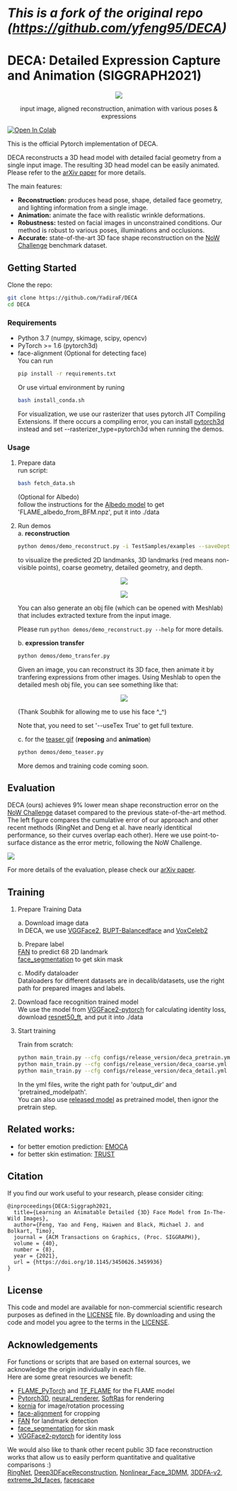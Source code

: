 # ***This is a fork of the original repo (https://github.com/yfeng95/DECA)***

# DECA: Detailed Expression Capture and Animation (SIGGRAPH2021)

<p align="center"> 
<img src="TestSamples/teaser/results/teaser.gif">
</p>
<p align="center">input image, aligned reconstruction, animation with various poses & expressions<p align="center">

[![Open In Colab](https://colab.research.google.com/assets/colab-badge.svg)](https://colab.research.google.com/github/YadiraF/DECA/blob/master/Detailed_Expression_Capture_and_Animation.ipynb?authuser=1)

This is the official Pytorch implementation of DECA. 

DECA reconstructs a 3D head model with detailed facial geometry from a single input image. The resulting 3D head model can be easily animated. Please refer to the [arXiv paper](https://arxiv.org/abs/2012.04012) for more details.

The main features:

* **Reconstruction:** produces head pose, shape, detailed face geometry, and lighting information from a single image.
* **Animation:** animate the face with realistic wrinkle deformations.
* **Robustness:** tested on facial images in unconstrained conditions.  Our method is robust to various poses, illuminations and occlusions. 
* **Accurate:** state-of-the-art 3D face shape reconstruction on the [NoW Challenge](https://ringnet.is.tue.mpg.de/challenge) benchmark dataset.
  
## Getting Started
Clone the repo:
  ```bash
  git clone https://github.com/YadiraF/DECA
  cd DECA
  ```  

### Requirements
* Python 3.7 (numpy, skimage, scipy, opencv)  
* PyTorch >= 1.6 (pytorch3d)  
* face-alignment (Optional for detecting face)  
  You can run 
  ```bash
  pip install -r requirements.txt
  ```
  Or use virtual environment by runing 
  ```bash
  bash install_conda.sh
  ```
  For visualization, we use our rasterizer that uses pytorch JIT Compiling Extensions. If there occurs a compiling error, you can install [pytorch3d](https://github.com/facebookresearch/pytorch3d/blob/master/INSTALL.md) instead and set --rasterizer_type=pytorch3d when running the demos.

### Usage
1. Prepare data   
    run script: 
    ```bash
    bash fetch_data.sh
    ```
    <!-- or manually download data form [FLAME 2020 model](https://flame.is.tue.mpg.de/download.php) and [DECA trained model](https://drive.google.com/file/d/1rp8kdyLPvErw2dTmqtjISRVvQLj6Yzje/view?usp=sharing), and put them in ./data  -->  
    (Optional for Albedo)   
    follow the instructions for the [Albedo model](https://github.com/TimoBolkart/BFM_to_FLAME) to get 'FLAME_albedo_from_BFM.npz', put it into ./data

2. Run demos  
    a. **reconstruction**  
    ```bash
    python demos/demo_reconstruct.py -i TestSamples/examples --saveDepth True --saveObj True
    ```   
    to visualize the predicted 2D landmanks, 3D landmarks (red means non-visible points), coarse geometry, detailed geometry, and depth.   
    <p align="center">   
    <img src="Doc/images/id04657-PPHljWCZ53c-000565_inputs_inputs_vis.jpg">
    </p>  
    <p align="center">   
    <img src="Doc/images/IMG_0392_inputs_vis.jpg">
    </p>  
    You can also generate an obj file (which can be opened with Meshlab) that includes extracted texture from the input image.  

    Please run `python demos/demo_reconstruct.py --help` for more details. 

    b. **expression transfer**   
    ```bash
    python demos/demo_transfer.py
    ```   
    Given an image, you can reconstruct its 3D face, then animate it by tranfering expressions from other images. 
    Using Meshlab to open the detailed mesh obj file, you can see something like that:
    <p align="center"> 
    <img src="Doc/images/soubhik.gif">
    </p>  
    (Thank Soubhik for allowing me to use his face ^_^)   
    
    Note that, you need to set '--useTex True' to get full texture.   

    c. for the [teaser gif](https://github.com/YadiraF/DECA/results/teaser.gif) (**reposing** and **animation**)
    ```bash
    python demos/demo_teaser.py 
    ``` 
    
    More demos and training code coming soon.

## Evaluation
DECA (ours) achieves 9% lower mean shape reconstruction error on the [NoW Challenge](https://ringnet.is.tue.mpg.de/challenge) dataset compared to the previous state-of-the-art method.  
The left figure compares the cumulative error of our approach and other recent methods (RingNet and Deng et al. have nearly identitical performance, so their curves overlap each other). Here we use point-to-surface distance as the error metric, following the NoW Challenge.  
<p align="left"> 
<img src="Doc/images/DECA_evaluation_github.png">
</p>

For more details of the evaluation, please check our [arXiv paper](https://arxiv.org/abs/2012.04012). 

## Training
1. Prepare Training Data

    a. Download image data  
    In DECA, we use [VGGFace2](https://arxiv.org/pdf/1710.08092.pdf), [BUPT-Balancedface](http://www.whdeng.cn/RFW/Trainingdataste.html) and [VoxCeleb2](https://www.robots.ox.ac.uk/~vgg/data/voxceleb/vox2.html)  

    b. Prepare label  
    [FAN](https://github.com/1adrianb/2D-and-3D-face-alignment) to predict 68 2D landmark  
    [face_segmentation](https://github.com/YuvalNirkin/face_segmentation) to get skin mask  

    c. Modify dataloader   
    Dataloaders for different datasets are in decalib/datasets, use the right path for prepared images and labels. 

2. Download face recognition trained model  
    We use the model from [VGGFace2-pytorch](https://github.com/cydonia999/VGGFace2-pytorch) for calculating identity loss,
    download [resnet50_ft](https://drive.google.com/file/d/1A94PAAnwk6L7hXdBXLFosB_s0SzEhAFU/view),
    and put it into ./data  

3. Start training

    Train from scratch: 
    ```bash
    python main_train.py --cfg configs/release_version/deca_pretrain.yml 
    python main_train.py --cfg configs/release_version/deca_coarse.yml 
    python main_train.py --cfg configs/release_version/deca_detail.yml 
    ```
    In the yml files, write the right path for 'output_dir' and 'pretrained_modelpath'.  
    You can also use [released model](https://drive.google.com/file/d/1rp8kdyLPvErw2dTmqtjISRVvQLj6Yzje/view) as pretrained model, then ignor the pretrain step.

## Related works:  
* for better emotion prediction: [EMOCA](https://github.com/radekd91/emoca)  
* for better skin estimation: [TRUST](https://github.com/HavenFeng/TRUST)

## Citation
If you find our work useful to your research, please consider citing:
```
@inproceedings{DECA:Siggraph2021,
  title={Learning an Animatable Detailed {3D} Face Model from In-The-Wild Images},
  author={Feng, Yao and Feng, Haiwen and Black, Michael J. and Bolkart, Timo},
  journal = {ACM Transactions on Graphics, (Proc. SIGGRAPH)}, 
  volume = {40}, 
  number = {8}, 
  year = {2021}, 
  url = {https://doi.org/10.1145/3450626.3459936} 
}
```

<!-- ## Notes
1. Training code will also be released in the future. -->

## License
This code and model are available for non-commercial scientific research purposes as defined in the [LICENSE](https://github.com/YadiraF/DECA/blob/master/LICENSE) file.
By downloading and using the code and model you agree to the terms in the [LICENSE](https://github.com/YadiraF/DECA/blob/master/LICENSE). 

## Acknowledgements
For functions or scripts that are based on external sources, we acknowledge the origin individually in each file.  
Here are some great resources we benefit:  
- [FLAME_PyTorch](https://github.com/soubhiksanyal/FLAME_PyTorch) and [TF_FLAME](https://github.com/TimoBolkart/TF_FLAME) for the FLAME model  
- [Pytorch3D](https://pytorch3d.org/), [neural_renderer](https://github.com/daniilidis-group/neural_renderer), [SoftRas](https://github.com/ShichenLiu/SoftRas) for rendering  
- [kornia](https://github.com/kornia/kornia) for image/rotation processing  
- [face-alignment](https://github.com/1adrianb/face-alignment) for cropping   
- [FAN](https://github.com/1adrianb/2D-and-3D-face-alignment) for landmark detection
- [face_segmentation](https://github.com/YuvalNirkin/face_segmentation) for skin mask
- [VGGFace2-pytorch](https://github.com/cydonia999/VGGFace2-pytorch) for identity loss  

We would also like to thank other recent public 3D face reconstruction works that allow us to easily perform quantitative and qualitative comparisons :)  
[RingNet](https://github.com/soubhiksanyal/RingNet), 
[Deep3DFaceReconstruction](https://github.com/microsoft/Deep3DFaceReconstruction/blob/master/renderer/rasterize_triangles.py), 
[Nonlinear_Face_3DMM](https://github.com/tranluan/Nonlinear_Face_3DMM),
[3DDFA-v2](https://github.com/cleardusk/3DDFA_V2),
[extreme_3d_faces](https://github.com/anhttran/extreme_3d_faces),
[facescape](https://github.com/zhuhao-nju/facescape)
<!-- 3DMMasSTN, DenseReg, 3dmm_cnn, vrn, pix2vertex -->
